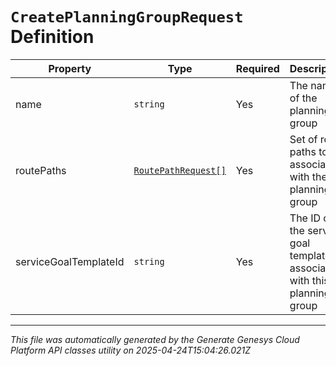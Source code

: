 # `CreatePlanningGroupRequest` Definition

| Property | Type | Required | Description |
|----------|------|----------|-------------|
| name | `string` | Yes | The name of the planning group |
| routePaths | [`RoutePathRequest[]`](routepathrequest-definition.md) | Yes | Set of route paths to associate with the planning group |
| serviceGoalTemplateId | `string` | Yes | The ID of the service goal template to associate with this planning group |

---

*This file was automatically generated by the Generate Genesys Cloud Platform API classes utility on 2025-04-24T15:04:26.021Z*